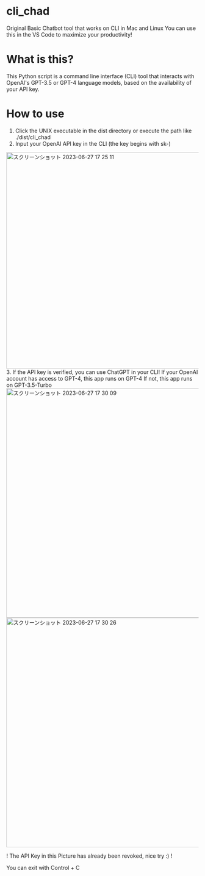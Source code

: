 # cli_chad
Original Basic Chatbot tool that works on CLI in Mac and Linux
You can use this in the VS Code to maximize your productivity!
# What is this?
This Python script is a command line interface (CLI) tool that interacts with OpenAI's GPT-3.5 or GPT-4 language models, based on the availability of your API key.
# How to use
1. Click the UNIX executable in the dist directory or execute the path like ./dist/cli_chad
2. Input your OpenAI API key in the CLI (the key begins with sk-)
<img width="568" alt="スクリーンショット 2023-06-27 17 25 11" src="https://github.com/NoguchiShigeki/cli_chad/assets/76696270/c827a00d-9a96-40ed-866b-71a8255d3b2e">
3. If the API key is verified, you can use ChatGPT in your CLI!
   If your OpenAI account has access to GPT-4, this app runs on GPT-4
   If not, this app runs on GPT-3.5-Turbo

<img width="602" alt="スクリーンショット 2023-06-27 17 30 09" src="https://github.com/NoguchiShigeki/cli_chad/assets/76696270/b3e25b1e-b606-4235-9f93-3e6b996ee276">

<img width="602" alt="スクリーンショット 2023-06-27 17 30 26" src="https://github.com/NoguchiShigeki/cli_chad/assets/76696270/a79eff51-2e25-4beb-9a8c-177be54558fa">

! The API Key in this Picture has already been revoked, nice try :) !

You can exit with Control + C
